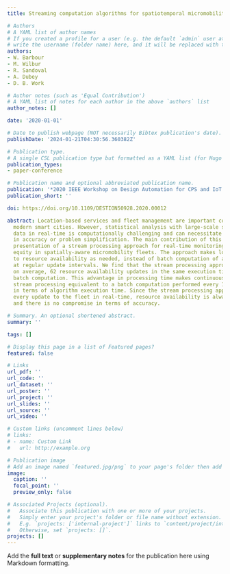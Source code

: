 ```yaml
---
title: Streaming computation algorithms for spatiotemporal micromobility service availability

# Authors
# A YAML list of author names
# If you created a profile for a user (e.g. the default `admin` user at `content/authors/admin/`), 
# write the username (folder name) here, and it will be replaced with their full name and linked to their profile.
authors:
- W. Barbour
- M. Wilbur
- R. Sandoval
- A. Dubey
- D. B. Work

# Author notes (such as 'Equal Contribution')
# A YAML list of notes for each author in the above `authors` list
author_notes: []

date: '2020-01-01'

# Date to publish webpage (NOT necessarily Bibtex publication's date).
publishDate: '2024-01-21T04:30:56.360382Z'

# Publication type.
# A single CSL publication type but formatted as a YAML list (for Hugo requirements).
publication_types:
- paper-conference

# Publication name and optional abbreviated publication name.
publication: '*2020 IEEE Workshop on Design Automation for CPS and IoT (DESTION)*'
publication_short: ''

doi: https://doi.org/10.1109/DESTION50928.2020.00012

abstract: Location-based services and fleet management are important components of
  modern smart cities. However, statistical analysis with large-scale spatiotemporal
  data in real-time is computationally challenging and can necessitate compromise
  in accuracy or problem simplification. The main contribution of this work is the
  presentation of a stream processing approach for real-time monitoring of resource
  equity in spatially-aware micromobility fleets. The approach makes localized updates
  to resource availability as needed, instead of batch computation of availability
  at regular update intervals. We find that the stream processing approach can compute,
  on average, 62 resource availability updates in the same execution time as a single
  batch computation. This advantage in processing time makes continuous real-time
  stream processing equivalent to a batch computation performed every 15 minutes,
  in terms of algorithm execution time. Since the stream processing approach considers
  every update to the fleet in real-time, resource availability is always up-to-date
  and there is no compromise in terms of accuracy.

# Summary. An optional shortened abstract.
summary: ''

tags: []

# Display this page in a list of Featured pages?
featured: false

# Links
url_pdf: ''
url_code: ''
url_dataset: ''
url_poster: ''
url_project: ''
url_slides: ''
url_source: ''
url_video: ''

# Custom links (uncomment lines below)
# links:
# - name: Custom Link
#   url: http://example.org

# Publication image
# Add an image named `featured.jpg/png` to your page's folder then add a caption below.
image:
  caption: ''
  focal_point: ''
  preview_only: false

# Associated Projects (optional).
#   Associate this publication with one or more of your projects.
#   Simply enter your project's folder or file name without extension.
#   E.g. `projects: ['internal-project']` links to `content/project/internal-project/index.md`.
#   Otherwise, set `projects: []`.
projects: []
---
```


Add the **full text** or **supplementary notes** for the publication here using Markdown formatting.
